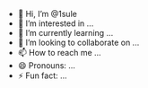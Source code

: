 - 👋 Hi, I’m @1sule
- 👀 I’m interested in ...
- 🌱 I’m currently learning ...
- 💞️ I’m looking to collaborate on ...
- 📫 How to reach me ...
- 😄 Pronouns: ...
- ⚡ Fun fact: ...

<!---
1sule/1sule is a ✨ special ✨ repository because its `README.md` (this file) appears on your GitHub profile.
You can click the Preview link to take a look at your changes.
--->
